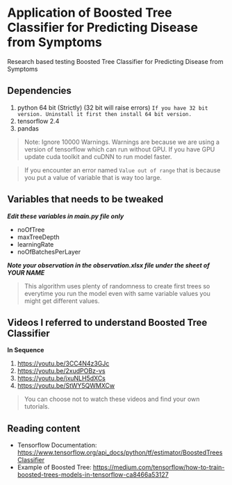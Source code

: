 # Application of Boosted Tree Classifier for Predicting Disease from Symptoms
 Research based testing Boosted Tree Classifier for Predicting Disease from Symptoms

## Dependencies
1. python 64 bit (Strictly) (32 bit will raise errors) `If you have 32 bit version. Uninstall it first then install 64 bit version.`
2. tensorflow 2.4
3. pandas

> Note: Ignore 10000 Warnings. Warnings are because we are using a version of tensorflow which can run without GPU. If you have GPU update cuda toolkit and cuDNN to run model faster.

> If you encounter an error named `Value out of range` that is because you put a value of variable that is way too large.

## Variables that needs to be tweaked
***Edit these variables in main.py file only***
- noOfTree
- maxTreeDepth
- learningRate
- noOfBatchesPerLayer

***Note your observation in the observation.xlsx file under the sheet of YOUR NAME***

> This algorithm uses plenty of randomness to create first trees so everytime you run the model even with same variable values you might get different values.

## Videos I referred to understand Boosted Tree Classifier
**In Sequence**
1. https://youtu.be/3CC4N4z3GJc
2. https://youtu.be/2xudPOBz-vs
3. https://youtu.be/jxuNLH5dXCs
4. https://youtu.be/StWY5QWMXCw

> You can choose not to watch these videos and find your own tutorials.

## Reading content
- Tensorflow Documentation: https://www.tensorflow.org/api_docs/python/tf/estimator/BoostedTreesClassifier
- Example of Boosted Tree: https://medium.com/tensorflow/how-to-train-boosted-trees-models-in-tensorflow-ca8466a53127